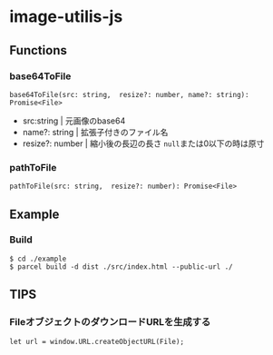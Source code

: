 
# image-utilis-js
## Functions
### base64ToFile
```
base64ToFile(src: string,  resize?: number, name?: string): Promise<File>
```
- src:string  | 元画像のbase64
- name?: string | 拡張子付きのファイル名
- resize?: number | 縮小後の長辺の長さ `null`または0以下の時は原寸

### pathToFile
```
pathToFile(src: string,  resize?: number): Promise<File>
```

## Example

### Build
```
$ cd ./example
$ parcel build -d dist ./src/index.html --public-url ./
```

## TIPS
### FileオブジェクトのダウンロードURLを生成する
`let url = window.URL.createObjectURL(File);`

